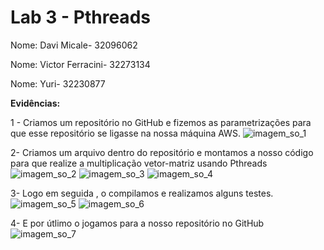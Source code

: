 # Lab 3 - Pthreads

Nome: Davi Micale- 32096062

Nome: Victor Ferracini- 32273134

Nome: Yuri- 32230877

**Evidências:**

1 - Criamos um repositório no GitHub e fizemos as parametrizações para que esse repositório se ligasse na nossa máquina AWS.
![imagem_so_1](https://github.com/davimicale/aula3/assets/62074503/5ae51b51-ae0c-42a1-a49b-a021eeaa515a)

2- Criamos um arquivo dentro do repositório e montamos a nosso código para que realize a multiplicação vetor-matriz usando Pthreads
![imagem_so_2](https://github.com/davimicale/aula3/assets/62074503/102be1cb-218c-4308-a225-85e0dc5b1106)
![imagem_so_3](https://github.com/davimicale/aula3/assets/62074503/0ce53e88-9eb2-4790-b1df-db6579534ed9)
![imagem_so_4](https://github.com/davimicale/aula3/assets/62074503/1e49cc48-d2c6-487d-aeb9-86ad35fa6a96)

3- Logo em seguida , o compilamos e realizamos alguns testes.
![imagem_so_5](https://github.com/davimicale/aula3/assets/62074503/bcbc0b7d-9e8c-440d-b36c-bd994d21ca3b)
![imagem_so_6](https://github.com/davimicale/aula3/assets/62074503/fd244547-4dd2-4385-8041-e24774bed4e6)

4- E por útlimo o jogamos para a nosso repositório no GitHub
![imagem_so_7](https://github.com/davimicale/aula3/assets/62074503/f12e6239-bc1a-46f4-98e6-04b230397a56)

